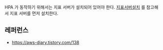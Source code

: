 
HPA 가 동작하기 위해서는 지표 서버가 설치되어 있어야 한다. [지표서버설치](https://github.com/gnosia93/eks-on-aws/blob/main/tutorial/eks-metrics.md) 를 참고해서 지표 서버를 먼저 설치한다. 

## 레퍼런스 ##

* https://aws-diary.tistory.com/138
